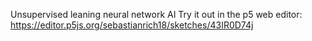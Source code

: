 Unsupervised leaning neural network AI
Try it out in the p5 web editor: https://editor.p5js.org/sebastianrich18/sketches/43IR0D74j
